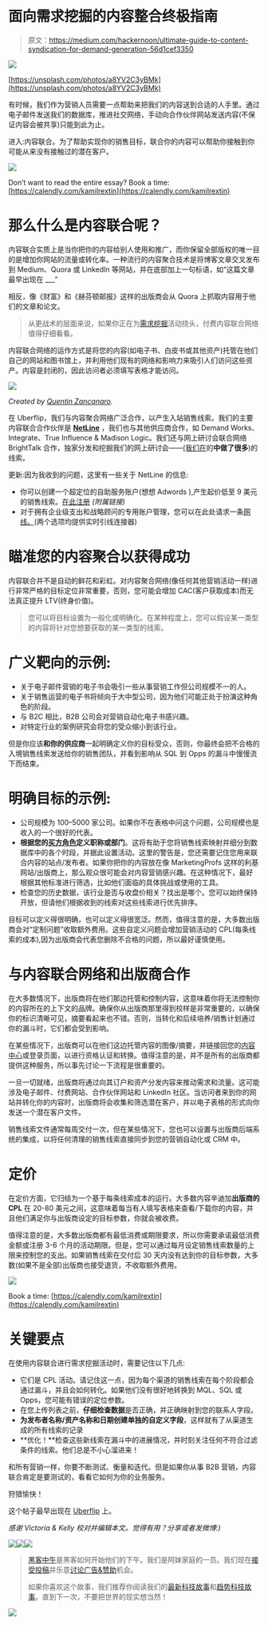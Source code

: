 # 面向需求挖掘的内容整合终极指南

> 原文：<https://medium.com/hackernoon/ultimate-guide-to-content-syndication-for-demand-generation-56d1cef3350>

![](img/742871a9838f6334a76beb8220a5b713.png)

[https://unsplash.com/photos/a8YV2C3yBMk](https://unsplash.com/photos/a8YV2C3yBMk)

有时候，我们作为营销人员需要一点帮助来把我们的内容送到合适的人手里。通过电子邮件发送我们的数据库，推进社交网络，手动向合作伙伴网站发送内容(不保证内容会被共享)只能到此为止。

进入:内容联合。为了帮助实现你的销售目标，联合你的内容可以帮助你接触到你可能从来没有接触过的潜在客户。

[![](img/0ed68065fc5ad7a098a12c3f573b4291.png)](https://calendly.com/kamilrextin)

Don’t want to read the entire essay? Book a time: [https://calendly.com/kamilrextin](https://calendly.com/kamilrextin)

# 那么什么是内容联合呢？

内容联合实质上是当你把你的内容给别人使用和推广，而你保留全部版权的唯一目的是增加你网站的流量或转化率。一种流行的内容聚合技术是将博客文章交叉发布到 Medium、Quora 或 LinkedIn 等网站，并在底部加上一句标语，如“这篇文章最早出现在 ___”

相反，像《财富》和《赫芬顿邮报》这样的出版商会从 Quora 上抓取内容用于他们的文章和论文。

> 从更战术的层面来说，如果你正在为[需求挖掘](http://hub.uberflip.com/h/c/71586-lead-generation)活动挠头，付费内容联合网络值得仔细看看。

内容联合网络的运作方式是将您的内容(如电子书、白皮书或其他资产)托管在他们自己的网站和图书馆上，并利用他们现有的网络和影响力来吸引人们访问这些资产。内容是封闭的，因此访问者必须填写表格才能访问。

![](img/2c862846c7be5c418cf7b7b1557c35ce.png)

*Created by* [*Quentin Zancanaro*](https://www.linkedin.com/in/quentinzanca)*.*

在 Uberflip，我们与内容聚合网络广泛合作，以产生入站销售线索。我们的主要内容联合合作伙伴是 [**NetLine**](https://portal.netline.com/portal0000/?ch=170814refkam) ，我们也与其他供应商合作，如 Demand Works、Integrate、True Influence & Madison Logic。我们还与网上研讨会联合网络 BrightTalk 合作，独家分发和挖掘我们的网上研讨会——[(我们在](http://hub.uberflip.com/h/i/199881432-what-we-learned-from-hosting-35-webinars-in-one-year)的**中做了很多**)的线索。

更新:因为我收到的问题，这里有一些关于 NetLine 的信息:

*   你可以创建一个超定位的自助服务账户(想想 Adwords ),产生起价低至 9 美元的销售线索。[在此注册](https://portal.netline.com/portal0000/?ch=170814refkam) *(附属链接)*
*   对于拥有企业级支出和战略顾问的专用账户管理，您可以在此处请求一条[网线。](http://www.netline.com/netline0031/?d=contsales&k=170814refkam)(两个选项均提供实时引线连接器)

# 瞄准您的内容聚合以获得成功

内容联合并不是自动的鲜花和彩虹。对内容聚合网络(像任何其他营销活动一样)进行非常严格的目标定位非常重要，否则，您可能会增加 CAC(客户获取成本)而无法真正提升 LTV(终身价值)。

> 您可以将目标设置为一般化或明确化。在某种程度上，您可以假设某一类型的内容将针对您想要获取的某一类型的线索。

# 广义靶向的示例:

*   关于电子邮件营销的电子书会吸引一些从事营销工作但公司规模不一的人。
*   关于销售运营的电子书将倾向于大中型公司，因为他们可能正处于扮演这种角色的阶段。
*   与 B2C 相比，B2B 公司会对营销自动化电子书感兴趣。
*   对特定行业的案例研究会将您的受众缩小到该行业。

但是你应该**和你的供应商**一起明确定义你的目标受众，否则，你最终会把不合格的入境销售线索发送给你的销售团队，并看到影响从 SQL 到 Opps 的漏斗中慢慢流下而结束。

# 明确目标的示例:

*   公司规模为 100–5000 家公司。如果你不在表格中问这个问题，公司规模也是收入的一个很好的代表。
*   **根据您的[买方角色](http://hub.uberflip.com/h/i/215151378-5-common-mistakes-marketers-make-when-building-personas)定义职称或部门**。这将有助于您将销售线索映射并细分到数据库中的各个时段，并据此设置活动。这里的警告是，您还需要记住您用来联合内容的站点/发布者。如果你把你的内容放在像 MarketingProfs 这样的利基网站/出版商上，那么观众很可能会对内容营销感兴趣。在这种情况下，最好根据其他标准进行筛选，比如他们面临的具体挑战或使用的工具。
*   检查您的历史数据，该行业是否与收盘价相关？找出是哪个。您可以始终保持开放，但请他们根据收到的线索对这些线索进行优先排序。

目标可以定义得很明确，也可以定义得很宽泛。然而，值得注意的是，大多数出版商会对“定制问题”收取额外费用。这些自定义问题会增加营销活动的 CPL(每条线索的成本),因为出版商会代表您删除不合格的问题，所以最好谨慎使用。

# 与内容联合网络和出版商合作

在大多数情况下，出版商将在他们那边托管和控制内容，这意味着你将无法控制你的内容所在的上下文的品牌。确保你从出版商那里得到校样是非常重要的，以确保你的标识清晰可见，摘要看起来也不错。否则，当转化和后续培养/销售计划通过你的漏斗时，它们都会受到影响。

在某些情况下，出版商可以在他们这边托管内容的图像/摘要，并链接回您的[内容中心](http://www.uberflip.com/content-hub)或登录页面，以进行资格认证和转换。值得注意的是，并不是所有的出版商都提供这种服务，所以事先讨论一下流程是很重要的。

一旦一切就绪，出版商将通过向其订户和资产分发内容来推动需求和流量。这可能涉及电子邮件、付费网站、合作伙伴网站和 LinkedIn 社区。当访问者来到你的网站并转化你的内容时，出版商将会收集和筛选潜在客户，并以电子表格的形式向你发送一个潜在客户文件。

销售线索文件通常每周交付一次，但在某些情况下，您也可以设置与出版商后端系统的集成，以将任何清理的销售线索直接同步到您的营销自动化或 CRM 中。

# 定价

在定价方面，它归结为一个基于每条线索成本的运行。大多数内容辛迪加**出版商的 CPL** 在 20-80 美元之间，这意味着每当有人填写表格来查看/下载你的内容，并且他们满足你与出版商设定的目标参数，你就会被收费。

值得注意的是，大多数出版商都有最低消费或期限要求，所以你需要承诺最低消费金额或注册 3-6 个月的活动期限。但是，您可以通过每月设定销售线索数量的上限来控制您的支出。如果销售线索在交付后 30 天内没有达到你的目标参数，大多数(如果不是全部)出版商也接受退货，不收取额外费用。

[![](img/0ed68065fc5ad7a098a12c3f573b4291.png)](https://calendly.com/kamilrextin)

Book a time: [https://calendly.com/kamilrextin](https://calendly.com/kamilrextin)

# 关键要点

在使用内容联合进行需求挖掘活动时，需要记住以下几点:

*   它们是 CPL 活动。请记住这一点，因为每个渠道的销售线索在每个阶段都会通过漏斗，并且会如何转化。如果他们没有很好地转换到 MQL、SQL 或 Opps，您可能有错误的定位参数。
*   在您上传列表之前，**仔细检查数据**是否正确，并正确映射到您的联系人字段。
*   **为发布者名称/资产名称和日期创建单独的自定义字段**，这样就有了从渠道生成的所有线索的记录
*   **优化！**检查这些新线索在漏斗中的进展情况，并时刻关注任何不符合过滤条件的线索。他们总是不小心溜进来！

和所有营销一样，你要不断测试、衡量和迭代。但是如果你从事 B2B 营销，内容联合肯定是要测试的，看看它如何为你的业务服务。

狩猎愉快！

这个帖子最早出现在 [Uberflip](http://hub.uberflip.com/h/i/251039472-ultimate-guide-to-content-syndication-for-demand-generation) 上。

*感谢 Victoria & Kelly 校对并编辑本文。觉得有用？分享或者发微博:)*

[![](img/50ef4044ecd4e250b5d50f368b775d38.png)](http://bit.ly/HackernoonFB)[![](img/979d9a46439d5aebbdcdca574e21dc81.png)](https://goo.gl/k7XYbx)[![](img/2930ba6bd2c12218fdbbf7e02c8746ff.png)](https://goo.gl/4ofytp)

> [黑客中午](http://bit.ly/Hackernoon)是黑客如何开始他们的下午。我们是阿妹家庭的一员。我们现在[接受投稿](http://bit.ly/hackernoonsubmission)并乐意[讨论广告&赞助](mailto:partners@amipublications.com)机会。
> 
> 如果你喜欢这个故事，我们推荐你阅读我们的[最新科技故事](http://bit.ly/hackernoonlatestt)和[趋势科技故事](https://hackernoon.com/trending)。直到下一次，不要把世界的现实想当然！

[![](img/be0ca55ba73a573dce11effb2ee80d56.png)](https://goo.gl/Ahtev1)